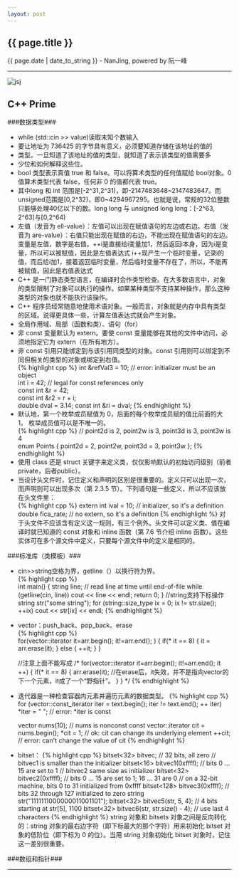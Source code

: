 ```yaml
---
layout: post
---
```


<h2>{{ page.title }}</h2>
<p class='meta'>{{ page.date | date_to_string }} - NanJing,  powered by 阮一峰</p>

----------

![jsj](http://he110jean.opendrive.com/files/MzdfMzU1MF9aVjlVTw/book.jpg)

## C++ Prime ##
###数据类型###
- while (std::cin >> value)读取未知个数输入  
- 要让地址为 736425 的字节具有意义，必须要知道存储在该地址的值的
- 类型。一旦知道了该地址的值的类型，就知道了表示该类型的值需要多
- 少位和如何解释这些位。   
- bool 类型表示真值 true 和 false。可以将算术类型的任何值赋给 bool对象。0 值算术类型代表 false，任何非 0 的值都代表 true。 
- 其中long 和 int 范围是[-2^31,2^31)，即-2147483648~2147483647。而unsigned范围是[0,2^32)，即0~4294967295。也就是说，常规的32位整数只能够处理40亿以下的数。long long 与 unsigned long long：[-2^63, 2^63)与[0,2^64)  
-  左值（发音为 ell-value）：左值可以出现在赋值语句的左边或右边。右值（发音为 are-value）：右值只能出现在赋值的右边，不能出现在赋值语句的左边。 变量是左值，数字是右值。++i是直接给i变量加1，然后返回i本身，因为i是变量，所以可以被赋值，因此是左值表达式
i++现产生一个临时变量，记录i的值，而后给i加1，接着返回临时变量，然后临时变量不存在了，所以，不能再被赋值，因此是右值表达式
-  C++ 是一门静态类型语言，在编译时会作类型检查。在大多数语言中，对象的类型限制了对象可以执行的操作。如果某种类型不支持某种操作，那么这种类型的对象也就不能执行该操作。
-  C++ 程序员经常随意地使用术语对象。一般而言，对象就是内存中具有类型的区域。说得更具体一些，计算左值表达式就会产生对象。
-  全局作用域、局部（函数和类）、语句（for）
-  非 const 变量默认为 extern。要使 const 变量能够在其他的文件中访问，必须地指定它为 extern（在所有地方）。 
-  非 const 引用只能绑定到与该引用同类型的对象。const 引用则可以绑定到不同但相关的类型的对象或绑定到右值。  
{% highlight cpp %}
	int &refVal3 = 10; // error: initializer must be an object  
	int i = 42;
	// legal for const references only  
	const int &r = 42;  
	const int &r2 = r + i;  
	double dval = 3.14;
	const int &ri = dval; 
{% endhighlight %}
- 默认地，第一个枚举成员赋值为 0，后面的每个枚举成员赋的值比前面的大1。 枚举成员值可以是不唯一的。    
{% highlight cpp %}
	// point2d is 2, point2w is 3, point3d is 3, point3w is 4  
	enum Points { point2d = 2, point2w,	point3d = 3, point3w }; 
{% endhighlight %}
- 使用 class 还是 struct 关键字来定义类，仅仅影响默认的初始访问级别（前者private，后者public）。 
- 当设计头文件时，记住定义和声明的区别是很重要的。定义只可以出现一次，而声明则可以出现多次（第 2.3.5 节）。下列语句是一些定义，所以不应该放在头文件里：  
{% highlight cpp %}
	extern int ival = 10; // initializer, so it's a definition  
	double fica_rate; // no extern, so it's a definition 
{% endhighlight %}
对于头文件不应该含有定义这一规则，有三个例外。头文件可以定义类、值在编译时就已知道的 const 对象和 inline 函数（第 7.6 节介绍 inline 函数）。这些实体可在多个源文件中定义，只要每个源文件中的定义是相同的。

###标准库（类模板）###
- cin>>string空格为界，getline（）以换行符为界。   
{% highlight cpp %}  
	int main()
	 {
		 string line;
		 // read line at time until end-of-file
		 while (getline(cin, line))
		 cout << line << endl;
		 return 0;
	 }
	//string支持下标操作
	string str("some string");
	for (string::size_type ix = 0; ix != str.size(); ++ix)
		cout << str[ix] << endl; 
{% endhighlight %}
- vector：push_back、pop_back、erase  
{% highlight cpp %}  
    for(vector<int>::iterator it=arr.begin(); it!=arr.end(); )
    {
        if(* it == 8)
        {
            it = arr.erase(it);
        }
        else
        {
            ++it;
        }
    }

	//注意上面不能写成
    /*
        for(vector<int>::iterator it=arr.begin(); it!=arr.end(); it ++)
        {
            if(* it == 8)
            {
                arr.erase(it);     //在erase后，it失效，并不是指向vector的下一个元素，it成了一个“野指针”。
            }
        }
	*/
{% endhighlight %}  
- 迭代器是一种检查容器内元素并遍历元素的数据类型。 
{% highlight cpp %}  
	for (vector<string>::const_iterator iter = text.begin();
	 iter != text.end(); ++ iter)
		*iter = " "; // error: *iter is const

	vector<int> nums(10); // nums is nonconst
	const vector<int>::iterator cit = nums.begin();
	*cit = 1; // ok: cit can change its underlying element
	++cit; // error: can't change the value of cit 
{% endhighlight %} 
- bitset：
{% highlight cpp %} 
	bitset<32> bitvec; // 32 bits, all zero
	// bitvec1 is smaller than the initializer
	bitset<16> bitvec1(0xffff); // bits 0 ... 15 are set to 1
	// bitvec2 same size as initializer
	bitset<32> bitvec2(0xffff); // bits 0 ... 15 are set to 1; 16 ... 31 are 0
	// on a 32-bit machine, bits 0 to 31 initialized from 0xffff
	bitset<128> bitvec3(0xffff); // bits 32 through 127 initialized to zero 
	string str("1111111000000011001101");
	bitset<32> bitvec5(str, 5, 4); // 4 bits starting at str[5], 1100
	bitset<32> bitvec6(str, str.size() - 4); // use last 4 characters 
{% endhighlight %} 
string 对象和 bitsets 对象之间是反向转化的：string 对象的最右边字符（即下标最大的那个字符）用来初始化 bitset 对象的低阶位（即下标为 0 的位）。当用 string 对象初始化 bitset 对象时，记住这一差别很重要。

###数组和指针###

----------
